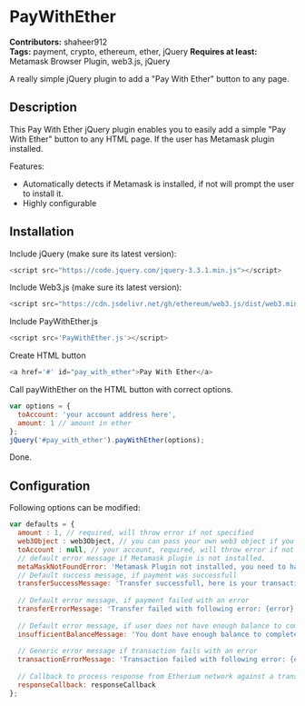 # PayWithEther
**Contributors:** shaheer912  
**Tags:** payment, crypto, ethereum, ether, jQuery
**Requires at least:** Metamask Browser Plugin, web3.js, jQuery  

A really simple jQuery plugin to add a "Pay With Ether" button to any page.

## Description

This Pay With Ether jQuery plugin enables you to easily add a simple "Pay With Ether" button to any HTML page. If the user has Metamask plugin installed. 

Features:

* Automatically detects if Metamask is installed, if not will prompt the user to install it.
* Highly configurable

## Installation

Include jQuery (make sure its latest version):

```js
<script src="https://code.jquery.com/jquery-3.3.1.min.js"></script>
```

Include Web3.js (make sure its latest version):
```js
<script src="https://cdn.jsdelivr.net/gh/ethereum/web3.js/dist/web3.min.js"></script>
```

Include PayWithEther.js
```js
<script src='PayWithEther.js'></script>
```

Create HTML button
```js
<a href='#' id="pay_with_ether">Pay With Ether</a>
```

Call payWithEther on the HTML button with correct options.
```js
var options = {
  toAccount: 'your account address here',
  amount: 1 // amount in ether
};
jQuery('#pay_with_ether').payWithEther(options);
```

Done.

## Configuration

Following options can be modified:

```js
var defaults = {
  amount : 1, // required, will throw error if not specified
  web3Object : web3Object, // you can pass your own web3 object if you want to override the plugin's functionality
  toAccount : null, // your account, required, will throw error if not specified
  // default error message if Metamask plugin is not installed.
  metaMaskNotFoundError: 'Metamask Plugin not installed, you need to have metamask plugin installed to Pay with Ether, install it from https://metamask.io',
  // Default success message, if payment was successfull
  transferSuccessMessage: 'Transfer successfull, here is your transaction hash: {transaction_hash}',
  
  // Default error message, if payment failed with an error
  transferErrorMessage: 'Transfer failed with following error: {error}',
  
  // Default error message, if user does not have enough balance to complete the payment
  insufficientBalanceMessage: 'You dont have enough balance to complete this payment, you need {needed_balance} ether, you have {current_balance} ether',
  
  // Generic error message if transaction fails with an error
  transactionErrorMessage: 'Transaction failed with following error: {error}',
  
  // Callback to process response from Etherium network against a transaction, it is recommended that you overwrite this, as at the moment it will just show alert/failure as a javascript alert.
  responseCallback: responseCallback
};
```
